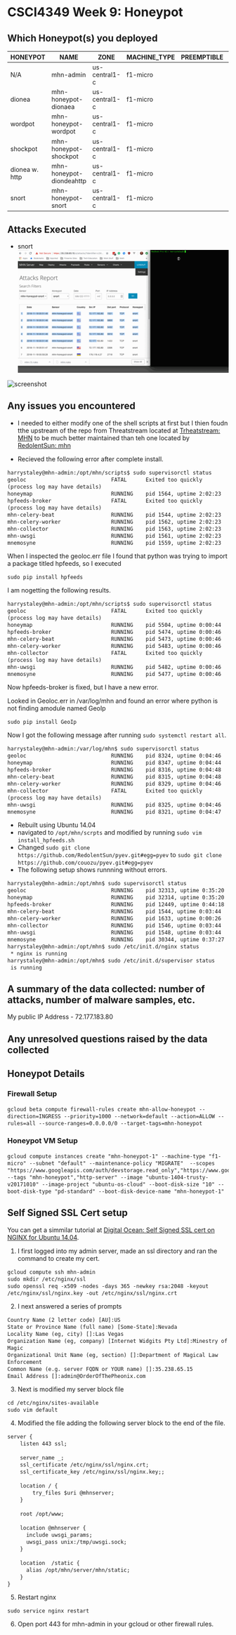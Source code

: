 # CSCI4349 Week 9: Honeypot

## Which Honeypot(s) you deployed

HONEYPOT | NAME | ZONE | MACHINE_TYPE 	| PREEMPTIBLE | INTERNAL_IP | EXTERNAL_IP | STATUS
-----|-----|------|--------------	|-------------|-------------|-------------|---------
N/A 			| mhn-admin  					| us-central1-c | f1-micro  |             | 10.128.0.2  | 35.238.65.15   | RUNNING
dionea 			| mhn-honeypot-dionaea  		| us-central1-c | f1-micro  |             | 10.128.0.3  | 35.202.115.178 | RUNNING
wordpot 		| mhn-honeypot-wordpot  		| us-central1-c | f1-micro  |             | 10.128.0.4  | 35.238.4.126   | RUNNING
shockpot 		| mhn-honeypot-shockpot  		| us-central1-c | f1-micro  |             | 10.128.0.5  | 35.202.178.69  | RUNNING
dionea w. http 	| mhn-honeypot-diondeahttp  	| us-central1-c | f1-micro  |             | 10.128.0.6  | 35.224.95.32   | RUNNING
snort 			| mhn-honeypot-snort  			| us-central1-c | f1-micro  |             | 10.128.0.7  | 104.197.157.56 | RUNNING


## Attacks Executed

- snort
![screenshot](./images/honeypot_snort_nmap.gif)


![screenshot](./images/)


## Any issues you encountered
- I needed to either modify one of the shell scripts at first but I thien foudn tthe upstream of the repo from Threatstream located at [Trheatstream: MHN](https://github.com/threatstream/mhn) to be much better maintained than teh one located by [RedolentSun: mhn](https://github.com/RedolentSun/mhn.git)


- Recieved the following error after complete install.
```
harrystaley@mhn-admin:/opt/mhn/scripts$ sudo supervisorctl status
geoloc                           FATAL      Exited too quickly (process log may have details)
honeymap                         RUNNING    pid 1564, uptime 2:02:23
hpfeeds-broker                   FATAL      Exited too quickly (process log may have details)
mhn-celery-beat                  RUNNING    pid 1544, uptime 2:02:23
mhn-celery-worker                RUNNING    pid 1562, uptime 2:02:23
mhn-collector                    RUNNING    pid 1563, uptime 2:02:23
mhn-uwsgi                        RUNNING    pid 1561, uptime 2:02:23
mnemosyne                        RUNNING    pid 1559, uptime 2:02:23
```

When I inspected the geoloc.err file I found that python was trying to import a package titled hpfeeds, so I executed
```
sudo pip install hpfeeds
```
I am nogetting the following results.
```
harrystaley@mhn-admin:/opt/mhn/scripts$ sudo supervisorctl status
geoloc                           FATAL      Exited too quickly (process log may have details)
honeymap                         RUNNING    pid 5504, uptime 0:00:44
hpfeeds-broker                   RUNNING    pid 5474, uptime 0:00:46
mhn-celery-beat                  RUNNING    pid 5473, uptime 0:00:46
mhn-celery-worker                RUNNING    pid 5483, uptime 0:00:46
mhn-collector                    FATAL      Exited too quickly (process log may have details)
mhn-uwsgi                        RUNNING    pid 5482, uptime 0:00:46
mnemosyne                        RUNNING    pid 5477, uptime 0:00:46
```
Now hpfeeds-broker is fixed, but I have a new error.

Looked in Geoloc.err in /var/log/mhn and found an error where python is not finding amodule named GeoIp
```
sudo pip install GeoIp
```
Now I got the following message after running ```sudo systemctl restart all```.
```
harrystaley@mhn-admin:/var/log/mhn$ sudo supervisorctl status
geoloc                           RUNNING    pid 8324, uptime 0:04:46
honeymap                         RUNNING    pid 8347, uptime 0:04:44
hpfeeds-broker                   RUNNING    pid 8316, uptime 0:04:48
mhn-celery-beat                  RUNNING    pid 8315, uptime 0:04:48
mhn-celery-worker                RUNNING    pid 8329, uptime 0:04:46
mhn-collector                    FATAL      Exited too quickly (process log may have details)
mhn-uwsgi                        RUNNING    pid 8325, uptime 0:04:46
mnemosyne                        RUNNING    pid 8321, uptime 0:04:47
```

- Rebuilt using Ubuntu 14.04
- navigated to ```/opt/mhn/scrpts``` and modified by running ```sudo vim install_hpfeeds.sh```
- Changed ```sudo git clone https://github.com/RedolentSun/pyev.git#egg=pyev``` to ```sudo git clone https://github.com/couozu/pyev.git#egg=pyev```
- The following setup shows runnning without errors.
```
harrystaley@mhn-admin:/opt/mhn$ sudo supervisorctl status
geoloc                           RUNNING    pid 32313, uptime 0:35:20
honeymap                         RUNNING    pid 32314, uptime 0:35:20
hpfeeds-broker                   RUNNING    pid 12449, uptime 0:44:18
mhn-celery-beat                  RUNNING    pid 1544, uptime 0:03:44
mhn-celery-worker                RUNNING    pid 1633, uptime 0:00:26
mhn-collector                    RUNNING    pid 1546, uptime 0:03:44
mhn-uwsgi                        RUNNING    pid 1548, uptime 0:03:44
mnemosyne                        RUNNING    pid 30344, uptime 0:37:27
harrystaley@mhn-admin:/opt/mhn$ sudo /etc/init.d/nginx status
 * nginx is running
harrystaley@mhn-admin:/opt/mhn$ sudo /etc/init.d/supervisor status
 is running
```



## A summary of the data collected: number of attacks, number of malware samples, etc.

My public IP Address - 72.177.183.80


## Any unresolved questions raised by the data collected


## Honeypot Details

### Firewall Setup

```
gcloud beta compute firewall-rules create mhn-allow-honeypot --direction=INGRESS --priority=1000 --network=default --action=ALLOW --rules=all --source-ranges=0.0.0.0/0 --target-tags=mhn-honeypot
```

### Honeypot VM Setup

```
gcloud compute instances create "mhn-honeypot-1" --machine-type "f1-micro" --subnet "default" --maintenance-policy "MIGRATE"  --scopes "https://www.googleapis.com/auth/devstorage.read_only","https://www.googleapis.com/auth/logging.write","https://www.googleapis.com/auth/monitoring.write","https://www.googleapis.com/auth/servicecontrol","https://www.googleapis.com/auth/service.management.readonly","https://www.googleapis.com/auth/trace.append" --tags "mhn-honeypot","http-server" --image "ubuntu-1404-trusty-v20171010" --image-project "ubuntu-os-cloud" --boot-disk-size "10" --boot-disk-type "pd-standard" --boot-disk-device-name "mhn-honeypot-1"
```

## Self Signed SSL Cert setup

You can get a simmilar tutorial at [Digital Ocean: Self Signed SSL cert on NGINX for Ubuntu 14.04](https://www.digitalocean.com/community/tutorials/how-to-create-an-ssl-certificate-on-nginx-for-ubuntu-14-04).

1. I first logged into my admin server, made an ssl directory and ran the command to create my cert.

```
gcloud compute ssh mhn-admin
sudo mkdir /etc/nginx/ssl
sudo openssl req -x509 -nodes -days 365 -newkey rsa:2048 -keyout /etc/nginx/ssl/nginx.key -out /etc/nginx/ssl/nginx.crt
```

2. I next answered a series of prompts

```
Country Name (2 letter code) [AU]:US
State or Province Name (full name) [Some-State]:Nevada
Locality Name (eg, city) []:Las Vegas
Organization Name (eg, company) [Internet Widgits Pty Ltd]:Minestry of Magic
Organizational Unit Name (eg, section) []:Department of Magical Law Enforcement
Common Name (e.g. server FQDN or YOUR name) []:35.238.65.15
Email Address []:admin@OrderOfThePheonix.com
```

3. Next is modified my server block file

```
cd /etc/nginx/sites-available
sudo vim default
```

4. Modified the file adding the following server block to the end of the file.

```
server {
    listen 443 ssl;

    server_name _;
    ssl_certificate /etc/nginx/ssl/nginx.crt;
    ssl_certificate_key /etc/nginx/ssl/nginx.key;;

    location / {
        try_files $uri @mhnserver;
    }

    root /opt/www;

    location @mhnserver {
      include uwsgi_params;
      uwsgi_pass unix:/tmp/uwsgi.sock;
    }

    location  /static {
      alias /opt/mhn/server/mhn/static;
    }
}
```

5.  Restart nginx

```
sudo service nginx restart
```

6. Open port 443 for mhn-admin in your gcloud or other firewall rules.

